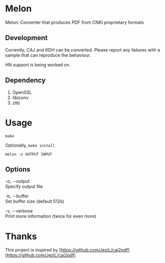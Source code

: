 Melon
=====

Melon: Converter that produces PDF from CNKI proprietary formats

Development
-----------

Currently, CAJ and KDH can be converted. Please report
any failures with a sample that can reproduce the behaviour.

HN support is being worked on.

Dependency
----------

1.  OpenSSL
2.  libiconv
3.  zlib

Usage
=====

`make`

Optionally, `make install`

`melon -o OUTPUT INPUT`

Options
-------

-o, --output  
Specify output file  

-b, --buffer  
Set buffer size (default 512k)  

-v, --verbose  
Print more information (twice for even more)

Thanks
======

This project is inspired by [https://github.com/JeziL/caj2pdf](https://github.com/JeziL/caj2pdf)
